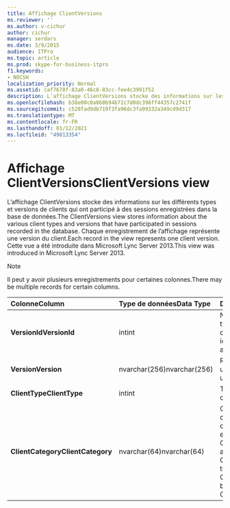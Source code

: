 ```yaml
---
title: Affichage ClientVersions
ms.reviewer: ''
ms.author: v-cichur
author: cichur
manager: serdars
ms.date: 3/9/2015
audience: ITPro
ms.topic: article
ms.prod: skype-for-business-itpro
f1.keywords:
- NOCSH
localization_priority: Normal
ms.assetid: caf7678f-83a0-46c8-83cc-fee4c3991f52
description: L’affichage ClientVersions stocke des informations sur les différents types et versions de clients qui ont participé à des sessions enregistrées dans la base de données. Chaque enregistrement de l’affichage représente une version du client. Cette vue a été introduite dans Microsoft Lync Server 2013.
ms.openlocfilehash: b38e00c0a860b94b72c7d0dc396ff44357c2741f
ms.sourcegitcommit: c528fad9db719f3fa96dc3fa99332a349cd9d317
ms.translationtype: MT
ms.contentlocale: fr-FR
ms.lasthandoff: 01/12/2021
ms.locfileid: "49813354"
---
```

# <a name="clientversions-view"></a><span data-ttu-id="801d4-105">Affichage ClientVersions</span><span class="sxs-lookup"><span data-stu-id="801d4-105">ClientVersions view</span></span>
 
<span data-ttu-id="801d4-106">L’affichage ClientVersions stocke des informations sur les différents types et versions de clients qui ont participé à des sessions enregistrées dans la base de données.</span><span class="sxs-lookup"><span data-stu-id="801d4-106">The ClientVersions view stores information about the various client types and versions that have participated in sessions recorded in the database.</span></span> <span data-ttu-id="801d4-107">Chaque enregistrement de l’affichage représente une version du client.</span><span class="sxs-lookup"><span data-stu-id="801d4-107">Each record in the view represents one client version.</span></span> <span data-ttu-id="801d4-108">Cette vue a été introduite dans Microsoft Lync Server 2013.</span><span class="sxs-lookup"><span data-stu-id="801d4-108">This view was introduced in Microsoft Lync Server 2013.</span></span>
  
> [!NOTE]
> <span data-ttu-id="801d4-109">Il peut y avoir plusieurs enregistrements pour certaines colonnes.</span><span class="sxs-lookup"><span data-stu-id="801d4-109">There may be multiple records for certain columns.</span></span> 
  
|<span data-ttu-id="801d4-110">**Colonne**</span><span class="sxs-lookup"><span data-stu-id="801d4-110">**Column**</span></span>|<span data-ttu-id="801d4-111">**Type de données**</span><span class="sxs-lookup"><span data-stu-id="801d4-111">**Data Type**</span></span>|<span data-ttu-id="801d4-112">**Détails**</span><span class="sxs-lookup"><span data-stu-id="801d4-112">**Details**</span></span>|
|:-----|:-----|:-----|
|<span data-ttu-id="801d4-113">**VersionId**</span><span class="sxs-lookup"><span data-stu-id="801d4-113">**VersionId**</span></span> <br/> |<span data-ttu-id="801d4-114">int</span><span class="sxs-lookup"><span data-stu-id="801d4-114">int</span></span>  <br/> |<span data-ttu-id="801d4-115">Numéro unique identifiant le type et la version de ce client.</span><span class="sxs-lookup"><span data-stu-id="801d4-115">Unique number identifying this client type and version.</span></span>  <br/> |
|<span data-ttu-id="801d4-116">**Version**</span><span class="sxs-lookup"><span data-stu-id="801d4-116">**Version**</span></span> <br/> |<span data-ttu-id="801d4-117">nvarchar(256)</span><span class="sxs-lookup"><span data-stu-id="801d4-117">nvarchar(256)</span></span>  <br/> |<span data-ttu-id="801d4-118">Représente l’agent utilisateur.</span><span class="sxs-lookup"><span data-stu-id="801d4-118">Represents the user agent.</span></span>  <br/> |
|<span data-ttu-id="801d4-119">**ClientType**</span><span class="sxs-lookup"><span data-stu-id="801d4-119">**ClientType**</span></span> <br/> |<span data-ttu-id="801d4-120">int</span><span class="sxs-lookup"><span data-stu-id="801d4-120">int</span></span>  <br/> |<span data-ttu-id="801d4-121">Type de client.</span><span class="sxs-lookup"><span data-stu-id="801d4-121">Type of client.</span></span>  <br/> |
|<span data-ttu-id="801d4-122">**ClientCategory**</span><span class="sxs-lookup"><span data-stu-id="801d4-122">**ClientCategory**</span></span> <br/> |<span data-ttu-id="801d4-123">nvarchar(64)</span><span class="sxs-lookup"><span data-stu-id="801d4-123">nvarchar(64)</span></span>  <br/> |<span data-ttu-id="801d4-124">Catégorie à qui appartient le client.</span><span class="sxs-lookup"><span data-stu-id="801d4-124">Category that the client belongs to.</span></span> <span data-ttu-id="801d4-125">Par exemple, le client Conferencing_Attendant_1.0 appartient à l’ACA ClientCategory.</span><span class="sxs-lookup"><span data-stu-id="801d4-125">For example, the client Conferencing_Attendant_1.0 belongs to the ClientCategory CAA.</span></span>  <br/> |
   

